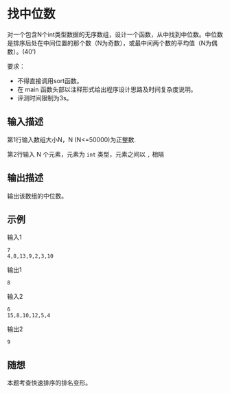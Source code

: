 # 找中位数

对一个包含N个int类型数据的无序数组，设计一个函数，从中找到中位数。中位数是排序后处在中间位置的那个数（N为奇数），或最中间两个数的平均值（N为偶数）。(40’)

要求：
- 不得直接调用sort函数。
- 在 main 函数头部以注释形式给出程序设计思路及时间复杂度说明。
- 评测时间限制为3s。

## 输入描述

第1行输入数组大小N，N (N<=50000)为正整数.

第2行输入 N 个元素，元素为 `int` 类型，元素之间以 `,` 相隔

## 输出描述

输出该数组的中位数。

## 示例
输入1
```
7
4,8,13,9,2,3,10
```
输出1
```
8
```
输入2
```
6
15,8,10,12,5,4
```
输出2
```
9
```

## 随想
本题考查快速排序的排名变形。